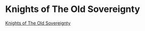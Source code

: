 # Knights of The Old Sovereignty

[Knights of The Old Sovereignty](http://www.planetsidestats.net/outfits.php?world_id=15&outfit_id=16619)
